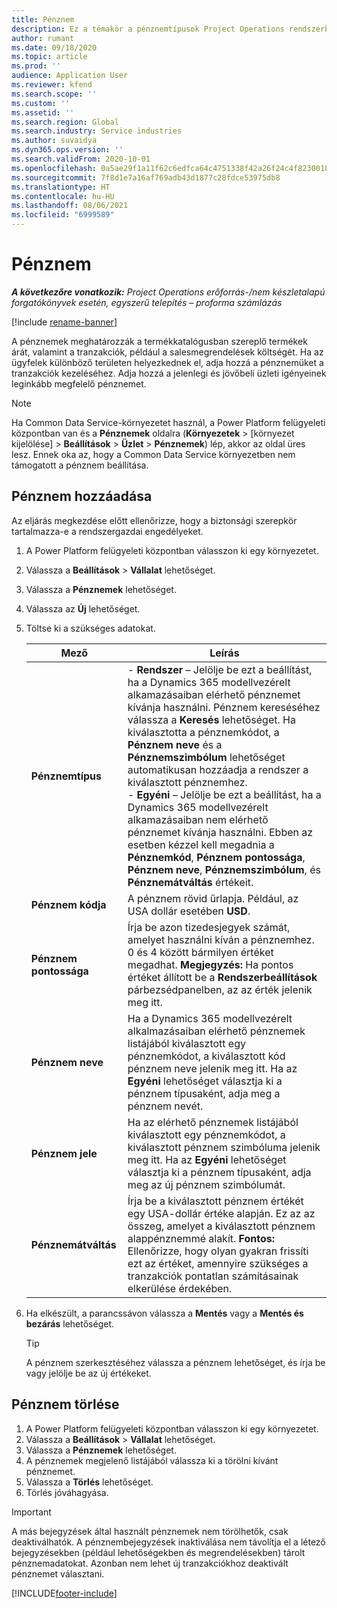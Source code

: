 ```yaml
---
title: Pénznem
description: Ez a témakör a pénznemtípusok Project Operations rendszerben történő hozzáadásáról és eltávolításáról tartalmaz tájékoztatást.
author: rumant
ms.date: 09/18/2020
ms.topic: article
ms.prod: ''
audience: Application User
ms.reviewer: kfend
ms.search.scope: ''
ms.custom: ''
ms.assetid: ''
ms.search.region: Global
ms.search.industry: Service industries
ms.author: suvaidya
ms.dyn365.ops.version: ''
ms.search.validFrom: 2020-10-01
ms.openlocfilehash: 0a5ae29f1a11f62c6edfca64c4751338f42a26f24c4f8230018b0b45a4ee2ddb
ms.sourcegitcommit: 7f8d1e7a16af769adb43d1877c28fdce53975db8
ms.translationtype: HT
ms.contentlocale: hu-HU
ms.lasthandoff: 08/06/2021
ms.locfileid: "6999589"
---
```

# <a name="currency"></a>Pénznem

_**A következőre vonatkozik:** Project Operations erőforrás-/nem készletalapú forgatókönyvek esetén, egyszerű telepítés – proforma számlázás_

[!include [rename-banner](~/includes/cc-data-platform-banner.md)]

A pénznemek meghatározzák a termékkatalógusban szereplő termékek árát, valamint a tranzakciók, például a salesmegrendelések költségét. Ha az ügyfelek különböző területen helyezkednek el, adja hozzá a pénznemüket a tranzakciók kezeléséhez. Adja hozzá a jelenlegi és jövőbeli üzleti igényeinek leginkább megfelelő pénznemet.  

> [!NOTE]
> Ha Common Data Service-környezetet használ, a Power Platform felügyeleti központban van és a **Pénznemek** oldalra (**Környezetek** > [környezet kijelölése] > **Beállítások** > **Üzlet** > **Pénznemek**) lép, akkor az oldal üres lesz. Ennek oka az, hogy a Common Data Service környezetben nem támogatott a pénznem beállítása.

## <a name="add-a-currency"></a>Pénznem hozzáadása  
Az eljárás megkezdése előtt ellenőrizze, hogy a biztonsági szerepkör tartalmazza-e a rendszergazdai engedélyeket. 

1. A Power Platform felügyeleti központban válasszon ki egy környezetet. 
2. Válassza a **Beállítások** > **Vállalat** lehetőséget.
3. Válassza a **Pénznemek** lehetőséget.  
4. Válassza az **Új** lehetőséget.  
5. Töltse ki a szükséges adatokat.  


   |          Mező          |                                                                                                                                                                                                                                                                                                                                                                            Leírás                                                                                                                                                                                                                                                                                                                                                                            |
   |-------------------------|-------------------------------------------------------------------------------------------------------------------------------------------------------------------------------------------------------------------------------------------------------------------------------------------------------------------------------------------------------------------------------------------------------------------------------------------------------------------------------------------------------------------------------------------------------------------------------------------------------------------------------------------------------------------------------------------------------------------------------------------------------------------|
   |    **Pénznemtípus**    | - **Rendszer** – Jelölje be ezt a beállítást, ha a Dynamics 365 modellvezérelt alkamazásaiban elérhető pénznemet kívánja használni. Pénznem kereséséhez válassza a **Keresés** lehetőséget. Ha kiválasztotta a pénznemkódot, a **Pénznem neve** és a **Pénznemszimbólum** lehetőséget automatikusan hozzáadja a rendszer a kiválasztott pénznemhez.<br />- **Egyéni** – Jelölje be ezt a beállítást, ha a Dynamics 365 modellvezérelt alkamazásaiban nem elérhető pénznemet kívánja használni. Ebben az esetben kézzel kell megadnia a **Pénznemkód**, **Pénznem pontossága**, **Pénznem neve**, **Pénznemszimbólum**, és **Pénznemátváltás** értékeit. |
   |    **Pénznem kódja**    |                                                                                                                                                                                                                                                                                                                                            A pénznem rövid űrlapja. Például, az USA dollár esetében **USD**.                                                                                                                                                                                                                                                                                                                                            |
   | **Pénznem pontossága**  |                                                                                                                                                                                  Írja be azon tizedesjegyek számát, amelyet használni kíván a pénznemhez.  0 és 4 között bármilyen értéket megadhat. **Megjegyzés:** Ha pontos értéket állított be a **Rendszerbeállítások** párbezsédpanelben, az az érték jelenik meg itt.                                                                                                                                                                                  |
   |    **Pénznem neve**    |                                                                                                                                                                                                                                         Ha a Dynamics 365 modellvezérelt alkalmazásaiban elérhető pénznemek listájából kiválasztott egy pénznemkódot, a kiválasztott kód pénznem neve jelenik meg itt. Ha az **Egyéni** lehetőséget választja ki a pénznem típusaként, adja meg a pénznem nevét.                                                                                                                                                                                                                                          |
   |   **Pénznem jele**   |                                                                                                                                                                                                                                                                      Ha az elérhető pénznemek listájából kiválasztott egy pénznemkódot, a kiválasztott pénznem szimbóluma jelenik meg itt. Ha az **Egyéni** lehetőséget választja ki a pénznem típusaként, adja meg az új pénznem szimbólumát.                                                                                                                                                                                                                                                                       |
   | **Pénznemátváltás** |                                                                                                                                                                                                                                     Írja be a kiválasztott pénznem értékét egy USA-dollár értéke alapján. Ez az az összeg, amelyet a kiválasztott pénznem alappénznemmé alakít. **Fontos:** Ellenőrizze, hogy olyan gyakran frissíti ezt az értéket, amennyire szükséges a tranzakciók pontatlan számításainak elkerülése érdekében.                                                                                                                                                                                                                                      |


6. Ha elkészült, a parancssávon válassza a **Mentés** vagy a **Mentés és bezárás** lehetőséget.  

   > [!TIP]
   >  A pénznem szerkesztéséhez válassza a pénznem lehetőséget, és írja be vagy jelölje be az új értékeket.  

## <a name="delete-a-currency"></a>Pénznem törlése  

1. A Power Platform felügyeleti központban válasszon ki egy környezetet. 
2. Válassza a **Beállítások** > **Vállalat** lehetőséget.
3. Válassza a **Pénznemek** lehetőséget.  
4. A pénznemek megjelenő listájából válassza ki a törölni kívánt pénznemet.  
5. Válassza a **Törlés** lehetőséget.  
6. Törlés jóváhagyása.  

> [!IMPORTANT]
>  A más bejegyzések által használt pénznemek nem törölhetők, csak deaktiválhatók. A pénznembejegyzések inaktiválása nem távolítja el a létező bejegyzésekben (például lehetőségekben és megrendelésekben) tárolt pénznemadatokat. Azonban nem lehet új tranzakciókhoz deaktivált pénznemet választani.  


[!INCLUDE[footer-include](../includes/footer-banner.md)]
